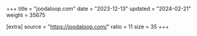 +++
title = "joodaloop.com"
date = "2023-12-13"
updated = "2024-02-21"
weight = 35675

[extra]
source = "https://joodaloop.com/"
ratio = 11
size = 35
+++
